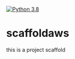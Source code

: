 [![Python 3.8](https://github.com/emilianoesc/scaffoldaws/actions/workflows/main.yml/badge.svg)](https://github.com/emilianoesc/scaffoldaws/actions/workflows/main.yml)

# scaffoldaws
this is a project scaffold 
